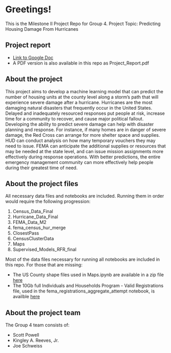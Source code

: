# Greetings!
This is the Milestone II Project Repo for Group 4.
Project Topic: Predicting Housing Damage From Hurricanes 

## Project report
* [Link to Google Doc](https://docs.google.com/document/d/1dron6V7wZR9WFQRtTaNarwjXpZ5SqNVi/edit?usp=sharing&ouid=116643774103690609091&rtpof=true&sd=true)
* A PDF version is also available in this repo as Project_Report.pdf

## About the project
This project aims to develop a machine learning model that can predict the number of housing units at the county level along a storm’s path that will experience severe damage after a hurricane.  Hurricanes are the most damaging natural disasters that frequently occur in the United States.  Delayed and inadequately resourced responses put people at risk, increase time for a community to recover, and cause major political fallout.    Developing the ability to predict severe damage can help with disaster planning and response.  For instance, if many homes are in danger of severe damage, the Red Cross can arrange for more shelter space and supplies.  HUD can conduct analysis on how many temporary vouchers they may need to issue.  FEMA can anticipate the additional supplies or resources that may be needed at the state level, and can issue mission assignments more effectively during response operations.  With better predictions, the entire emergency management community can more effectively help people during their greatest time of need.

## About the project files
All necessary data files and notebooks are included. Running them in order would require the following progression:
1. Census_Data_Final
2. Hurricane_Data_Final
3. FEMA_Data_M2
4. fema_census_hur_merge
5. ClosestPass
6. CensusClusterData
7. Maps
8. Supervised_Models_RFR_final

Most of the data files necessary for running all notebooks are included in this repo. For those that are missing:

* The US County shape files used in Maps.ipynb are available in a zip file [here](https://www2.census.gov/geo/tiger/TIGER2024/COUNTY/tl_2024_us_county.zip)
* The 10Gb full Individuals and Households Program - Valid Registrations file, used in the fema_registrations_aggregate_attempt notebook, is availble [here](https://www.fema.gov/openfema-data-page/individuals-and-households-program-valid-registrations-v2)

## About the project team
The Group 4 team consists of:
* Scott Powell
* Kingley A. Reeves, Jr.
* Joe Schweiss